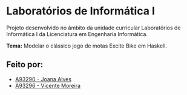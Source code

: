# **Laboratórios de Informática I**
Projeto desenvolvido no âmbito da unidade curricular Laboratórios de Informática I da Licenciatura em Engenharia Informática.

**Tema:**  Modelar o clássico jogo de motas Excite Bike em Haskell.


## Feito por:
- [A93290 - Joana Alves](https://github.com/marshaia)
- [A93296 - Vicente Moreira](https://github.com/VicShadow)
